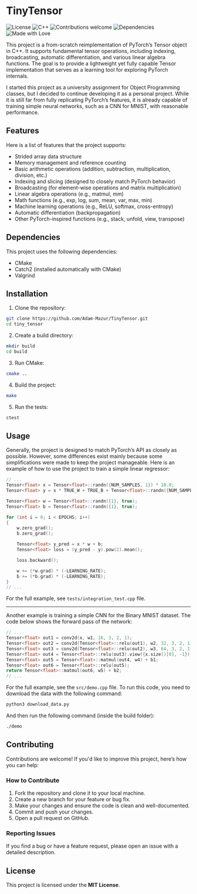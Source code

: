 # TinyTensor
![License](https://img.shields.io/badge/license-MIT-blue)
![C++](https://img.shields.io/badge/C++-17-blue)
![Contributions welcome](https://img.shields.io/badge/contributions-welcome-brightgreen)
![Dependencies](https://img.shields.io/badge/dependencies-none-green)
![Made with Love](https://img.shields.io/badge/made%20with-%E2%9D%A4-red)

This project is a from-scratch reimplementation of PyTorch’s Tensor object in C++. It supports fundamental tensor operations, including indexing, broadcasting, automatic differentiation, and various linear algebra functions. The goal is to provide a lightweight yet fully capable Tensor implementation that serves as a learning tool for exploring PyTorch internals.

I started this project as a university assignment for Object Programming classes, but I decided to continue developing it as a personal project. While it is still far from fully replicating PyTorch’s features, it is already capable of training simple neural networks, such as a CNN for MNIST, with reasonable performance.

## Features
Here is a list of features that the project supports:
- Strided array data structure 
- Memory management and reference counting
- Basic arithmetic operations (addition, subtraction, multiplication, division, etc.)
- Indexing and slicing (designed to closely match PyTorch behavior)
- Broadcasting (for element-wise operations and matrix multiplication)
- Linear algebra operations (e.g., matmul, mm)
- Math functions (e.g., exp, log, sum, mean, var, max, min)
- Machine learning operations (e.g., ReLU, softmax, cross-entropy)
- Automatic differentiation (backpropagation)
- Other PyTorch-inspired functions (e.g., stack, unfold, view, transpose) 

## Dependencies
This project uses the following dependencies:
- CMake
- Catch2 (installed automatically with CMake)
- Valgrind

## Installation
1. Clone the repository:
```bash
git clone https://github.com/Adam-Mazur/TinyTensor.git
cd tiny_tensor
```
2. Create a build directory:
```bash
mkdir build
cd build
```
3. Run CMake:
```bash
cmake ..
```
4. Build the project:
```bash
make
```
5. Run the tests:
```bash
ctest
```
## Usage
Generally, the project is designed to match PyTorch’s API as closely as possible. However, some differences exist mainly because some simplifications were made to keep the project manageable. Here is an example of how to use the project to train a simple linear regressor:

```cpp
// ...
Tensor<float> x = Tensor<float>::randn({NUM_SAMPLES, 1}) * 10.0;
Tensor<float> y = x * TRUE_W + TRUE_B + Tensor<float>::randn({NUM_SAMPLES, 1}) * 0.1;

Tensor<float> w = Tensor<float>::randn({1}, true);
Tensor<float> b = Tensor<float>::randn({1}, true);

for (int i = 0; i < EPOCHS; i++)
{
    w.zero_grad();
    b.zero_grad();

    Tensor<float> y_pred = x * w + b;
    Tensor<float> loss = (y_pred - y).pow(2).mean();

    loss.backward();

    w += (*w.grad) * (-LEARNING_RATE);
    b += (*b.grad) * (-LEARNING_RATE);
}
// ...
```

For the full example, see `tests/integration_test.cpp` file. 

---
Another example is training a simple CNN for the Binary MNIST dataset. The code below shows the forward pass of the network:

```cpp
// ...
Tensor<float> out1 = conv2d(x, w1, 16, 3, 2, 1);
Tensor<float> out2 = conv2d(Tensor<float>::relu(out1), w2, 32, 3, 2, 1);
Tensor<float> out3 = conv2d(Tensor<float>::relu(out2), w3, 64, 3, 2, 1);
Tensor<float> out4 = Tensor<float>::relu(out3).view({x.size()[0], -1}); // Flatten
Tensor<float> out5 = Tensor<float>::matmul(out4, w4) + b1;
Tensor<float> out6 = Tensor<float>::relu(out5);
return Tensor<float>::matmul(out6, w5) + b2;
// ...
```
For the full example, see the `src/demo.cpp` file. To run this code, you need to download the data with the following command:
```bash
python3 download_data.py
```  
And then run the following command (inside the build folder):
```bash
./demo
```

## Contributing
Contributions are welcome! If you'd like to improve this project, here’s how you can help:

### How to Contribute
1. Fork the repository and clone it to your local machine.
2. Create a new branch for your feature or bug fix.
3. Make your changes and ensure the code is clean and well-documented.
4. Commit and push your changes.
5. Open a pull request on GitHub.

### Reporting Issues
If you find a bug or have a feature request, please open an issue with a detailed description.


## License
This project is licensed under the **MIT License**. 
